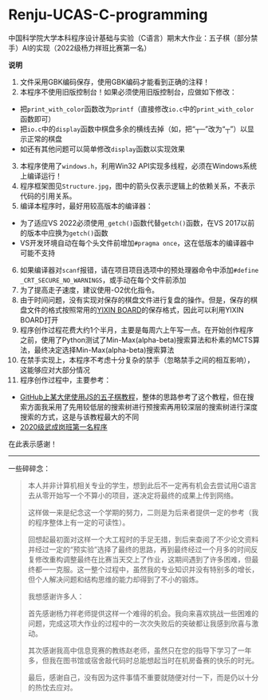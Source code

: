 # Renju-UCAS-C-programming

中国科学院大学本科程序设计基础与实验（C语言）期末大作业：五子棋（部分禁手）AI的实现（2022级杨力祥班比赛第一名）

**说明**
1. 文件采用GBK编码保存，使用GBK编码才能看到正确的注释！
2. 本程序不使用旧版控制台！如果必须使用旧版控制台，应做如下修改：
- 把`print_with_color`函数改为`printf`（直接修改`io.c`中的`print_with_color`函数即可）
- 把`io.c`中的`display`函数中棋盘多余的横线去掉（如，把“┬─”改为“┬”）以显示正常的棋盘
- 如还有其他问题可以简单修改`display`函数以实现效果
3. 本程序使用了`windows.h`，利用Win32 API实现多线程，必须在Windows系统上编译运行！
4. 程序框架图见`Structure.jpg`，图中的箭头仅表示逻辑上的依赖关系，不表示代码的引用关系。
5. 编译本程序时，最好用较高版本的编译器：
- 为了适应VS 2022必须使用`_getch()`函数代替`getch()`函数，在VS 2017以前的版本中应换为`getch()`函数
- VS开发环境自动在每个头文件前增加`#pragma once`，这在低版本的编译器中可能不支持
6. 如果编译器对`scanf`报错，请在项目项目选项中的预处理器命令中添加`#define _CRT_SECURE_NO_WARNINGS`，或手动在每个文件前添加
7. 为了提高走子速度，建议使用-O2优化指令。
8. 由于时间问题，没有实现对保存的棋盘文件进行复盘的操作。但是，保存的棋盘文件的格式按照常用的[YIXIN BOARD](https://www.aiexp.info/pages/yixin.html)的保存格式，因此可以利用YIXIN BOARD打开
9. 程序创作过程花费大约1个半月，主要是每周六上午写一点。在开始创作程序之前，使用了Python测试了Min-Max(alpha-beta)搜索算法和朴素的MCTS算法，最终决定选择Min-Max(alpha-beta)搜索算法
10. 在禁手实现上，本程序不考虑十分复杂的禁手（忽略禁手之间的相互影响），这能够应对大部分情况
11. 程序创作过程中，主要参考：
- [GitHub上某大佬使用JS的五子棋教程](https://github.com/lihongxun945/myblog/labels/五子棋AI教程第二版)，整体的思路参考了这个教程，但在搜索方面我采用了先用较低层的搜索树进行预搜索再用较深层的搜索树进行深度搜索的方式，这是与该教程最大的不同
- [2020级武成岗班第一名程序](https://github.com/MingZwhy/UCAS-C_programming)

在此表示感谢！

---

一些碎碎念：

> 本人并非计算机相关专业的学生，想到此后不一定再有机会去尝试用C语言去从零开始写一个不算小的项目，遂决定将最终的成果上传到网络。
>
> 这样做一来是纪念这一个学期的努力，二则是为后来者提供一定的参考（我的程序整体上有一定的可读性）。
>
> 回想起最初面对这样一个大工程时的手足无措，到后来查阅了不少论文资料并经过一定的“预实验”选择了最终的思路，再到最终经过一个月多的时间反复修改重构调整最终在比赛当天交上了作业，这期间遇到了许多困难，但最终都一一克服。这一整个过程中，虽然我的专业知识并没有特别多的增长，但个人解决问题和结构思维的能力却得到了不小的锻炼。
>
> 我想感谢许多人：
>
> 首先感谢杨力祥老师提供这样一个难得的机会。我向来喜欢挑战一些困难的问题，完成这项大作业的过程中的一次次失败后的突破都让我感到欣喜与激动。
>
> 其次感谢我高中信息竞赛的教练赵老师，虽然只在您的指导下学习了一年多，但我在图书馆或宿舍敲代码时总能想起当时在机房备赛的快乐的时光。
>
> 最后，感谢自己，没有因为这件事情不重要就随便对付一下，而是仍以十分的热忱去应对。


